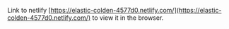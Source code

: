 Link to netlify  [https://elastic-colden-4577d0.netlify.com/](https://elastic-colden-4577d0.netlify.com/) to view it in the browser.